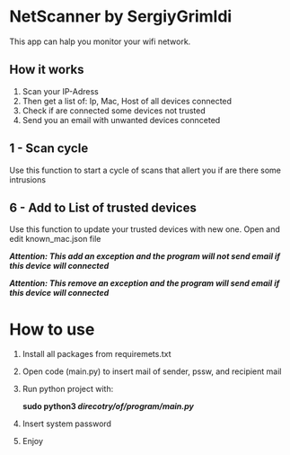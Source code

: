 # NetScanner by SergiyGrimldi

This app can halp you monitor your wifi network.


## How it works

1. Scan your IP-Adress
2. Then get a list of: Ip, Mac, Host of all devices connected
3. Check if are connected some devices not trusted
4. Send you an email with unwanted devices connceted

## 1 - Scan cycle

Use this function to start a cycle of scans that allert you if are there some intrusions

## 6 - Add to List of trusted devices
Use this function to update your trusted devices with new one. Open and edit known_mac.json file

**_Attention: This add an exception and the program will not send email if this device will connected_**

**_Attention: This remove an exception and the program will send email if this device will connected_**

# **How to use**

1. Install all packages from requiremets.txt
2. Open code (main.py) to insert mail of sender, pssw, and recipient mail
3. Run python project with:
        
     **sudo python3 _direcotry/of/program/main.py_**

3. Insert system password
4. Enjoy
